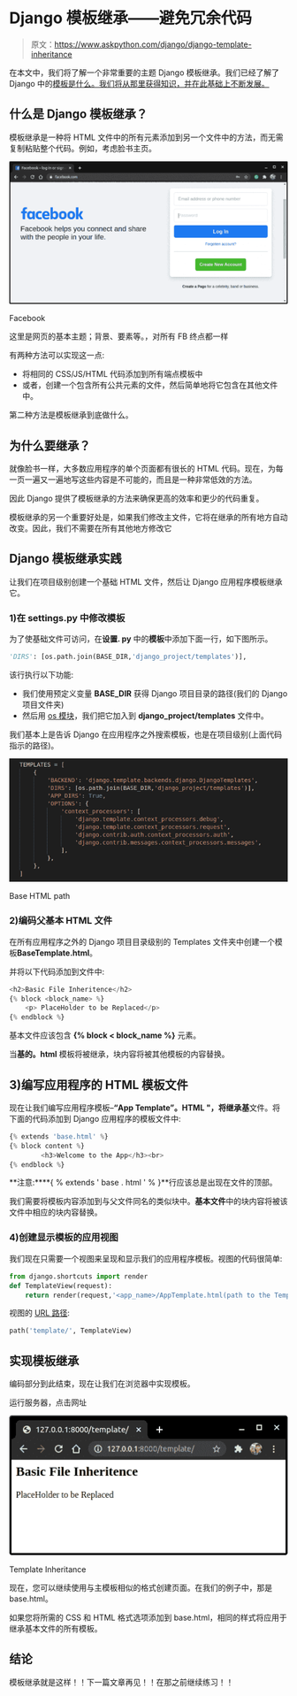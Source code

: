 # Django 模板继承——避免冗余代码

> 原文：<https://www.askpython.com/django/django-template-inheritance>

在本文中，我们将了解一个非常重要的主题 Django 模板继承。我们已经了解了 Django 中的[模板是什么。我们将从那里获得知识，并在此基础上不断发展。](https://www.askpython.com/django/django-templates)

## 什么是 Django 模板继承？

模板继承是一种将 HTML 文件中的所有元素添加到另一个文件中的方法，而无需复制粘贴整个代码。例如，考虑脸书主页。

![Facebook](img/3e2e3cddc7315b1bae17365b2827ad69.png)

Facebook

这里是网页的基本主题；背景、要素等。，对所有 FB 终点都一样

有两种方法可以实现这一点:

*   将相同的 CSS/JS/HTML 代码添加到所有端点模板中
*   或者，创建一个包含所有公共元素的文件，然后简单地将它包含在其他文件中。

第二种方法是模板继承到底做什么。

## 为什么要继承？

就像脸书一样，大多数应用程序的单个页面都有很长的 HTML 代码。现在，为每一页一遍又一遍地写这些内容是不可能的，而且是一种非常低效的方法。

因此 Django 提供了模板继承的方法来确保更高的效率和更少的代码重复。

模板继承的另一个重要好处是，如果我们修改主文件，它将在继承的所有地方自动改变。因此，我们不需要在所有其他地方修改它

## Django 模板继承实践

让我们在项目级别创建一个基础 HTML 文件，然后让 Django 应用程序模板继承它。

### 1)在 settings.py 中修改模板

为了使基础文件可访问，在**设置. py** 中的**模板**中添加下面一行，如下图所示。

```py
'DIRS': [os.path.join(BASE_DIR,'django_project/templates')],

```

该行执行以下功能:

*   我们使用预定义变量 **BASE_DIR** 获得 Django 项目目录的路径(我们的 Django 项目文件夹)
*   然后用 [os 模块](https://www.askpython.com/python-modules/python-os-module-10-must-know-functions)，我们把它加入到 **django_project/templates** 文件中。

我们基本上是告诉 Django 在应用程序之外搜索模板，也是在项目级别(上面代码指示的路径)。

![Basic Html](img/d4a5f81839be41ff0e5bfe4937b9f1a8.png)

Base HTML path

### 2)编码父基本 HTML 文件

在所有应用程序之外的 Django 项目目录级别的 Templates 文件夹中创建一个模板**BaseTemplate.html**。

并将以下代码添加到文件中:

```py
<h2>Basic File Inheritence</h2>
{% block <block_name> %}
    <p> PlaceHolder to be Replaced</p>
{% endblock %} 

```

基本文件应该包含 **{% block < block_name %}** 元素。

当**基的。html** 模板将被继承，块内容将被其他模板的内容替换。

## 3)编写应用程序的 HTML 模板文件

现在让我们编写应用程序模板–**“App Template”。HTML "，**将继承**基**文件。将下面的代码添加到 Django 应用程序的模板文件中:

```py
{% extends 'base.html' %}
{% block content %}
        <h3>Welcome to the App</h3><br>
{% endblock %}

```

**注意:****{ % extends ' base . html ' % }**行应该总是出现在文件的顶部。

我们需要将模板内容添加到与父文件同名的类似块中。**基本文件**中的块内容将被该文件中相应的块内容替换。

### 4)创建显示模板的应用视图

我们现在只需要一个视图来呈现和显示我们的应用程序模板。视图的代码很简单:

```py
from django.shortcuts import render
def TemplateView(request):
    return render(request,'<app_name>/AppTemplate.html(path to the Template)')

```

视图的 [URL 路径](https://www.askpython.com/django/django-url-mapping):

```py
path('template/', TemplateView)

```

## 实现模板继承

编码部分到此结束，现在让我们在浏览器中实现模板。

运行服务器，点击网址

![Template Inheritance](img/680737ad49b71ebc6a443d67ec8375b9.png)

Template Inheritance

现在，您可以继续使用与主模板相似的格式创建页面。在我们的例子中，那是 base.html。

如果您将所需的 CSS 和 HTML 格式选项添加到 base.html，相同的样式将应用于继承基本文件的所有模板。

## **结论**

模板继承就是这样！！下一篇文章再见！！在那之前继续练习！！